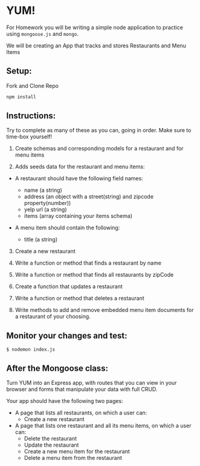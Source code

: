 # YUM!

For Homework you will be writing a simple node application to practice using `mongoose.js` and `mongo`.

We will be creating an App that tracks and stores Restaurants and Menu Items

## Setup:

Fork and Clone Repo

```bash
npm install
```

## Instructions:

Try to complete as many of these as you can, going in order. Make sure to time-box yourself!

1. Create schemas and corresponding models for a restaurant and for menu items

2. Adds seeds data for the restaurant and menu items:

  - A restaurant should have the following field names:

    * name (a string)
    * address (an object with a street(string) and zipcode property(number))
    * yelp url (a string)
    * items (array containing your items schema)

  - A menu item should contain the following:

    * title (a string)

3. Create a new restaurant

4. Write a function or method that finds a restaurant by name

5. Write a function or method that finds all restaurants by zipCode

6. Create a function that updates a restaurant  

7. Write a function or method that deletes a restaurant

8. Write methods to add and remove embedded menu item documents for a restaurant of your choosing.

## Monitor your changes and test:

```
$ nodemon index.js
```

## After the Mongoose class:

Turn YUM into an Express app, with routes that you can view in your browser and forms that manipulate your data with full CRUD.

Your app should have the following two pages:

- A page that lists all restaurants, on which a user can:
  - Create a new restaurant
- A page that lists one restaurant and all its menu items, on which a user can:
  - Delete the restaurant
  - Update the restaurant
  - Create a new menu item for the restaurant
  - Delete a menu item from the restaurant
